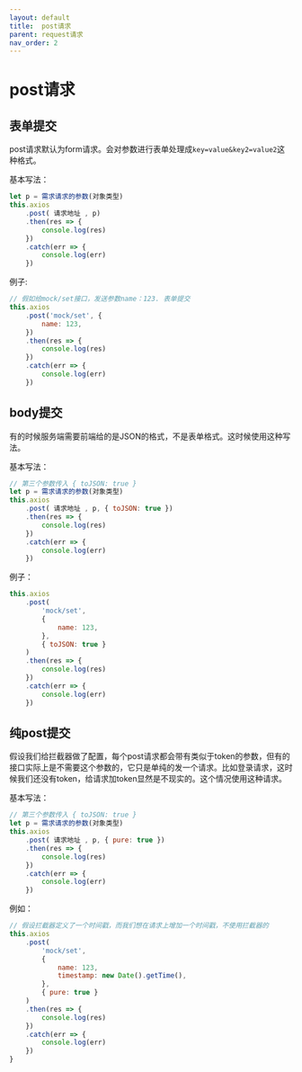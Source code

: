 ```yaml
---
layout: default
title:  post请求
parent: request请求
nav_order: 2
---
```


# post请求

## 表单提交

post请求默认为form请求。会对参数进行表单处理成`key=value&key2=value2`这种格式。

基本写法：

```js
let p = 需求请求的参数(对象类型)
this.axios
    .post( 请求地址 , p)
    .then(res => {
        console.log(res)
    })
    .catch(err => {
        console.log(err)
    })
```

例子:

```js
// 假如给mock/set接口，发送参数name：123. 表单提交
this.axios
    .post('mock/set', {
        name: 123,
    })
    .then(res => {
        console.log(res)
    })
    .catch(err => {
        console.log(err)
    })
```
## body提交

有的时候服务端需要前端给的是JSON的格式，不是表单格式。这时候使用这种写法。

基本写法：

```js
// 第三个参数传入 { toJSON: true }
let p = 需求请求的参数(对象类型)
this.axios
    .post( 请求地址 , p, { toJSON: true })
    .then(res => {
        console.log(res)
    })
    .catch(err => {
        console.log(err)
    })
```
例子：

```js
this.axios
    .post(
        'mock/set',
        {
            name: 123,
        },
        { toJSON: true }
    )
    .then(res => {
        console.log(res)
    })
    .catch(err => {
        console.log(err)
    })
```

## 纯post提交

假设我们给拦截器做了配置，每个post请求都会带有类似于token的参数，但有的接口实际上是不需要这个参数的，它只是单纯的发一个请求。比如登录请求，这时候我们还没有token，给请求加token显然是不现实的。这个情况使用这种请求。

基本写法：

```js
// 第三个参数传入 { toJSON: true }
let p = 需求请求的参数(对象类型)
this.axios
    .post( 请求地址 , p, { pure: true })
    .then(res => {
        console.log(res)
    })
    .catch(err => {
        console.log(err)
    })
```
例如：

```js
// 假设拦截器定义了一个时间戳，而我们想在请求上增加一个时间戳，不使用拦截器的
this.axios
    .post(
        'mock/set',
        {
            name: 123,
            timestamp: new Date().getTime(),
        },
        { pure: true }
    )
    .then(res => {
        console.log(res)
    })
    .catch(err => {
        console.log(err)
    })
}
```